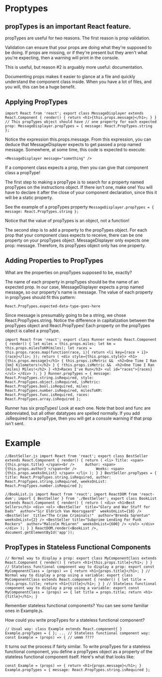 # Proptypes

## propTypes is an important React feature.
propTypes are useful for two reasons. The first reason is prop validation.

Validation can ensure that your props are doing what they're supposed to be doing. If props are missing, or if they're present but they aren't what you're expecting, then a warning will print in the console.

This is useful, but reason #2 is arguably more useful: documentation.

Documenting props makes it easier to glance at a file and quickly understand the component class inside. When you have a lot of files, and you will, this can be a huge benefit.


## Applying PropTypes
`import React from 'react';
export class MessageDisplayer extends React.Component {
  render() {
    return <h1>{this.props.message}</h1>;
  }
}
// This propTypes object should have
// one property for each expected prop:
MessageDisplayer.propTypes = {
  message: React.PropTypes.string
};`

Notice the expression this.props.message. From this expression, you can deduce that MessageDisplayer expects to get passed a prop named message. Somewhere, at some time, this code is expected to execute:

`<MessageDisplayer message="something" />`

If a component class expects a prop, then you can give that component class a propType! 

The first step to making a propType is to search for a property named propTypes on the instructions object. If there isn't one, make one! You will have to declare it after the close of your component declaration, since this it will be a static property.

See the example of a propTypes property
`MessageDisplayer.propTypes = {
  message: React.PropTypes.string
};`

Notice that the value of propTypes is an object, not a function!

The second step is to add a property to the propTypes object. For each prop that your component class expects to receive, there can be one property on your propTypes object. MessageDisplayer only expects one prop: message. Therefore, its propTypes object only has one property.


## Adding Properties to PropTypes
What are the properties on propTypes supposed to be, exactly?

The name of each property in propTypes should be the name of an expected prop. In our case, MessageDisplayer expects a prop named message, so our property's name is message. The value of each property in propTypes should fit this pattern:

`React.PropTypes.expected-data-type-goes-here`

Since message is presumably going to be a string, we chose React.PropTypes.string. Notice the difference in capitalization between the propTypes object and React.PropTypes! Each property on the propTypes object is called a propType.

`import React from 'react';
export class Runner extends React.Component {
  render() {
  	let miles = this.props.miles;
    let km = this.props.milesToKM(miles);
    let races = this.props.races.map(function(race, i){
      return <li key={race + i}>{race}</li>;
    });
    return (
      <div style={this.props.style}>
        <h1>{this.props.message}</h1>
        { this.props.isMetric && 
          <h2>One Time I Ran {km} Kilometers!</h2> }
        { !this.props.isMetric && 
          <h2>One Time I Ran {miles} Miles!</h2> }
        <h3>Races I've Run</h3>
        <ul id="races">{races}</ul>
      </div>
    );
  }
}
Runner.propTypes = {
  message:   React.PropTypes.string.isRequired,
  style:     React.PropTypes.object.isRequired,
  isMetric:  React.PropTypes.bool.isRequired,
  miles:     React.PropTypes.number.isRequired,
  milesToKM: React.PropTypes.func.isRequired,
  races:     React.PropTypes.array.isRequired
};`

Runner has six propTypes! Look at each one. Note that bool and func are abbreviated, but all other datatypes are spelled normally. If you add .isRequired to a propType, then you will get a console warning if that prop isn't sent.

# Example
`//BestSeller.js
import React from 'react';
export class BestSeller extends React.Component {
  render() {
    return (
      <li>
        Title: <span>
          {this.props.title}
        </span><br />    
        Author: <span>
          {this.props.author}
        </span><br />        
        Weeks: <span>
          {this.props.weeksOnList}
        </span>
      </li>
    );
  }
}
BestSeller.propTypes = {
  title: React.PropTypes.string.isRequired,
  author: React.PropTypes.string.isRequired,
  weeksOnList: React.PropTypes.number.isRequired
};`

`//BookList.js
import React from 'react';
import ReactDOM from 'react-dom';
import { BestSeller } from './BestSeller';
export class BookList extends React.Component {
  render() {
    return (
      <div>
        <h1>Best Sellers</h1>
        <div>
          <ol>
            <BestSeller 
              title="Glory and War Stuff for Dads" 
              author="Sir Eldrich Van Hoorsgaard" 
              weeksOnList={10} />
            <BestSeller 
              title="The Crime Criminals!" 
              author="Brenda Sqrentun" 
              weeksOnList={2} />
            <BestSeller
              title="Subprime Lending For Punk Rockers" 
              author="Malcolm McLaren" 
              weeksOnList={600} />
          </ol>
        </div>
      </div>
    );
  }
}
ReactDOM.render(<BookList />, document.getElementById('app'));`


## PropTypes in Stateless Functional Components
`// Normal way to display a prop:
export class MyComponentClass extends React.Component {
  render() {
    return <h1>{this.props.title}</h1>;
  }
}
// Stateless functional component way to display a prop:
export const MyComponentClass = (props) => {
  return <h1>{props.title}</h1>;
}
// Normal way to display a prop using a variable:
export class MyComponentClass extends React.component {
  render() {
  	let title = this.props.title;
    return <h1>{title}</h1>;
  }
}
// Stateless functional component way to display a prop using a variable:
export const MyComponentClass = (props) => {
	let title = props.title;
  return <h1>{title}</h1>;
}`

Remember stateless functional components? You can see some familiar ones in Example.js.

How could you write propTypes for a stateless functional component?

`// Usual way:
class Example extends React.component{
}
Example.propTypes = {
};
...
// Stateless functional component way:
const Example = (props) => {
  // ummm ????`

It turns out the process if fairly similar. To write propTypes for a stateless functional component, you define a propTypes object as a property of the stateless functional component itself. Here's what that looks like:

`const Example = (props) => {
  return <h1>{props.message}</h1>;
}
Example.propTypes = {
  message: React.PropTypes.string.isRequired
};`